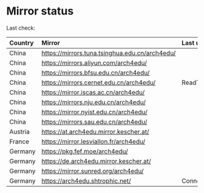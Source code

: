 <script src="./time.js"></script>
# Mirror status
Last check: <script type="text/javascript">localize(1755890409.6128466);</script>

|Country|Mirror|Last update|
|:------|:-----|:----------|
|China|https://mirrors.tuna.tsinghua.edu.cn/arch4edu/|<script type="text/javascript">localize(1755845561);</script>|
|China|https://mirrors.aliyun.com/arch4edu/|<script type="text/javascript">localize(1755845561);</script>|
|China|https://mirrors.bfsu.edu.cn/arch4edu/|<script type="text/javascript">localize(1755845561);</script>|
|China|https://mirrors.cernet.edu.cn/arch4edu/|ReadTimeout|
|China|https://mirror.iscas.ac.cn/arch4edu/|<script type="text/javascript">localize(1755845561);</script>|
|China|https://mirrors.nju.edu.cn/arch4edu/|<script type="text/javascript">localize(1755801754);</script>|
|China|https://mirror.nyist.edu.cn/arch4edu/|<script type="text/javascript">localize(1755845561);</script>|
|China|https://mirrors.sau.edu.cn/arch4edu/|<script type="text/javascript">localize(1755801754);</script>|
|Austria|https://at.arch4edu.mirror.kescher.at/|<script type="text/javascript">localize(1755845561);</script>|
|France|https://mirror.lesviallon.fr/arch4edu/|<script type="text/javascript">localize(1755845561);</script>|
|Germany|https://pkg.fef.moe/arch4edu/|<script type="text/javascript">localize(1755845561);</script>|
|Germany|https://de.arch4edu.mirror.kescher.at/|<script type="text/javascript">localize(1755845561);</script>|
|Germany|https://mirror.sunred.org/arch4edu/|<script type="text/javascript">localize(1755845561);</script>|
|Germany|https://arch4edu.shtrophic.net/|ConnectionError|

<script src="./tablefilter/tablefilter.js"></script>
<script src="./table.js"></script>